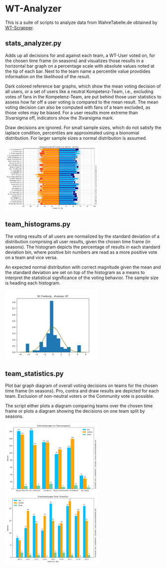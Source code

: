 # WT-Analyzer
This is a suite of scripts to analyze data from WahreTabelle.de obtained by [WT-Scrapper](https://github.com/wolkensichel/wt-scrapper).

## stats_analyzer.py
Adds up all decisions for and against each team, a WT-User voted on, for the chosen time frame (in seasons) and visualizes those results in a horizontal bar graph on a percentage scale with absolute values noted at the tip of each bar. Next to the team name a percentile value provdides information on the likelihood of the result.

Dark colored reference bar graphs, which show the mean voting decision of all users, or a set of users like a neutral Kompetenz-Team, i.e., excluding votes of fans in the Kompetenz-Team, are put behind those user statistics to assess how far off a user voting is compared to the mean result. The mean voting decision can also be computed with fans of a team excluded, as those votes may be biased. For a user results more extreme than 3\varsigma off, indicators show the 3\varsigma mark.

Draw decisions are ignored. For small sample sizes, which do not satisfy the laplace condition, percentiles are approximated using a bionomial distribution. For larger sample sizes a normal distribution is assumed.

<img src="examples/WT-Community_pro_contra_stats_S0910-S1920.png" alt="drawing" width="300"/>


## team_histograms.py
The voting results of all users are normalized by the standard deviation of a distribution comprising all user results, given the chosen time frame (in seasons). The histogram depicts the percentage of results in each standard deviation bin, where positive bin numbers are read as a more positive vote on a team and vice versa.

An expected normal distribution with correct magnitude given the mean and the standard deviation are set on top of the histogram as a means to interpret the statistical significance of the voting behavior. The sample size is heading each histogram.

<img src="examples/SC-Freiburg.png" alt="drawing" width="300"/>


## team_statistics.py
Plot bar graph diagram of overall voting decisions on teams for the chosen time frame (in seasons). Pro, contra and draw results are depicted for each team. Exclusion of non-neutral voters or the Community vote is possible.

The script either plots a diagram comparing teams over the chosen time frame or plots a diagram showing the decisions on one team split by seasons.

<img src="examples/Entscheidungen_im_Teamvergleich.png" alt="drawing" width="300"/>

<img src="examples/Eintr.-Frankfurt.png" alt="drawing" width="300"/>
